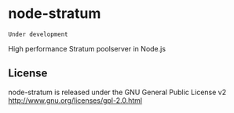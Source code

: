 node-stratum
============

    Under development

High performance Stratum poolserver in Node.js

License
-------

node-stratum is released under the GNU General Public License v2
http://www.gnu.org/licenses/gpl-2.0.html
